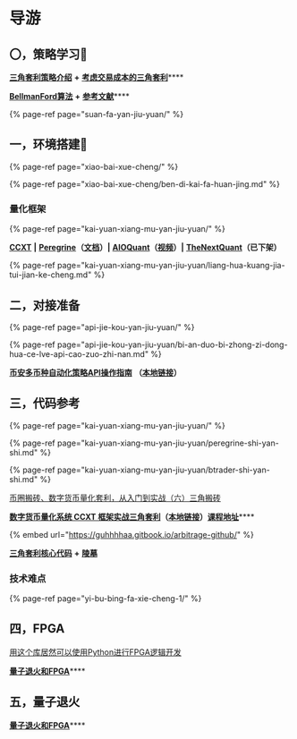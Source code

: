 # 导游

## 〇，策略学习🚩

[**三角套利策略介绍**](https://mp.weixin.qq.com/s/G5t7TyIyrH40Kl55feTDIw) **+** [**考虑交易成本的三角套利**](https://www.jianshu.com/p/e50a52312a47)\*\*\*\*

[**BellmanFord算法**](https://www.bfm-unity.com/what-is-bfm-al) **+** [**参考文献**](https://www.bfm-unity.com/what-is-bfm-al/bfm-al-ckwx)\*\*\*\*

{% page-ref page="suan-fa-yan-jiu-yuan/" %}

## 一，环境搭建🚩

{% page-ref page="xiao-bai-xue-cheng/" %}

{% page-ref page="xiao-bai-xue-cheng/ben-di-kai-fa-huan-jing.md" %}

### **量化框架**

{% page-ref page="kai-yuan-xiang-mu-yan-jiu-yuan/" %}

[**CCXT**](https://github.com/ccxt/ccxt)  **\|**  [**Peregrine**](https://github.com/wardbradt/peregrine)**（**[**文档**](https://guhhhhaa.gitbook.io/peregrine/)**）\|**  [**AIOQuant**](https://github.com/CongZhengithub/aioquant)**（**[**视频**](https://space.bilibili.com/479971824)**）\|**  [**TheNextQuant**](https://thenextquant.com/intro)**（已下架）**

{% page-ref page="kai-yuan-xiang-mu-yan-jiu-yuan/liang-hua-kuang-jia-tui-jian-ke-cheng.md" %}

## 二，对接准备

{% page-ref page="api-jie-kou-yan-jiu-yuan/" %}

{% page-ref page="api-jie-kou-yan-jiu-yuan/bi-an-duo-bi-zhong-zi-dong-hua-ce-lve-api-cao-zuo-zhi-nan.md" %}

[**币安多币种自动化策略API操作指南**](https://zhuanlan.zhihu.com/p/55109087) **（**[**本地链接**](https://www.bfm-unity.com/command-room-discovery/san-jiao-tao-li-shi-yan-shi/bi-an-duo-bi-zhong-zi-dong-hua-ce-lve-api-cao-zuo-zhi-nan)**）**

## 三，代码**参考**

{% page-ref page="kai-yuan-xiang-mu-yan-jiu-yuan/" %}

{% page-ref page="kai-yuan-xiang-mu-yan-jiu-yuan/peregrine-shi-yan-shi.md" %}

{% page-ref page="kai-yuan-xiang-mu-yan-jiu-yuan/btrader-shi-yan-shi.md" %}

[币圈搬砖、数字货币量化套利，从入门到实战（六）三角搬砖](https://www.jianshu.com/p/14dbaa02777a)

[**数字货币量化系统 CCXT 框架实战三角套利**](http://www.digtime.cn/articles/282/shu-zi-huo-bi-liang-hua-xi-tong-ccxt-kuang-jia-shi-zhan-san-jiao-tao-li)**（**[**本地链接**](https://www.bfm-unity.com/command-room-discovery/san-jiao-tao-li-shi-yan-shi/shu-zi-huo-bi-liang-hua-xi-tong-ccxt-kuang-jia-shi-zhan-san-jiao-tao-li)**）**[**课程地址**](https://study.163.com/course/courseMain.htm?courseId=1006162003)\*\*\*\*

{% embed url="https://guhhhhaa.gitbook.io/arbitrage-github/" %}

[**三角套利核心代码**](https://www.bfm-unity.com/ruan-jian-bfm-on-python) **+** [**陵墓**](https://www.bfm-unity.com/what-is-bfm-al/lo-st)

### **技术难点**

{% page-ref page="yi-bu-bing-fa-xie-cheng-1/" %}

## **四，FPGA**

[用这个库居然可以使用Python进行FPGA逻辑开发](https://zhuanlan.zhihu.com/p/56095014)

[**量子退火和FPGA**](https://guhhhhaa.gitbook.io/bfm-unity-doc-v1/bfm-suan-fa-de-wei-lai-fa-zhan-wei-wan-cheng)\*\*\*\*

## **五，量子退火**

[**量子退火和FPGA**](https://guhhhhaa.gitbook.io/bfm-unity-doc-v1/bfm-suan-fa-de-wei-lai-fa-zhan-wei-wan-cheng)\*\*\*\*

